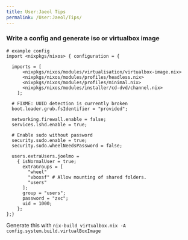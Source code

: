 ```yaml
---
title: User:Jaeol Tips
permalink: /User:Jaeol/Tips/
---
```


### Write a config and generate iso or virtualbox image

    # example config
    import <nixpkgs/nixos> { configuration = {

      imports = [
          <nixpkgs/nixos/modules/virtualisation/virtualbox-image.nix>
          <nixpkgs/nixos/modules/profiles/headless.nix>
          <nixpkgs/nixos/modules/profiles/minimal.nix>
          <nixpkgs/nixos/modules/installer/cd-dvd/channel.nix>
        ];

      # FIXME: UUID detection is currently broken
      boot.loader.grub.fsIdentifier = "provided";

      networking.firewall.enable = false;
      services.lshd.enable = true;

      # Enable sudo without password
      security.sudo.enable = true;
      security.sudo.wheelNeedsPassword = false;

      users.extraUsers.joelmo =
        { isNormalUser = true;
          extraGroups = [
            "wheel"
            "vboxsf" # Allow mounting of shared folders.
            "users"
          ];
          group = "users";
          password = "zxc";
          uid = 1000;
        };
    };}

Generate this with `nix-build virtualbox.nix -A config.system.build.virtualBoxImage`